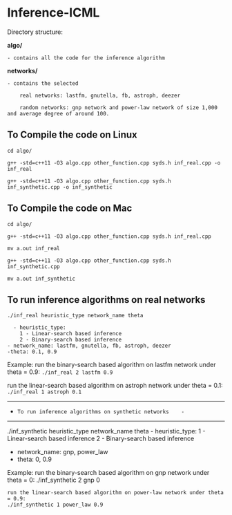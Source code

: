 # Inference-ICML

Directory structure:

**algo/**

    - contains all the code for the inference algorithm

**networks/**

    - contains the selected 
    
        real networks: lastfm, gnutella, fb, astroph, deezer
        
        random networks: gnp network and power-law network of size 1,000 and average degree of around 100. 

## To Compile the code on Linux   

`cd algo/`

`g++ -std=c++11 -O3 algo.cpp other_function.cpp syds.h inf_real.cpp -o inf_real`

`g++ -std=c++11 -O3 algo.cpp other_function.cpp syds.h inf_synthetic.cpp -o inf_synthetic`


## To Compile the code on Mac  

`cd algo/`

`g++ -std=c++11 -O3 algo.cpp other_function.cpp syds.h inf_real.cpp`

`mv a.out inf_real`

`g++ -std=c++11 -O3 algo.cpp other_function.cpp syds.h inf_synthetic.cpp`

`mv a.out inf_synthetic`


## To run inference algorithms on real networks 

`./inf_real heuristic_type network_name theta`

      - heuristic_type:
        1 - Linear-search based inference 
        2 - Binary-search based inference 
    - network_name: lastfm, gnutella, fb, astroph, deezer
    -theta: 0.1, 0.9

Example:
    run the binary-search based algorithm on lastfm network under theta = 0.9:
    `./inf_real 2 lastfm 0.9`

   run the linear-search based algorithm on astroph network under theta = 0.1:
    `./inf_real 1 astroph 0.1`

------------------------------------------------------------
-     To run inference algorithms on synthetic networks    -
------------------------------------------------------------
./inf_synthetic heuristic_type network_name theta
    - heuristic_type:
        1 - Linear-search based inference 
        2 - Binary-search based inference
   - network_name: gnp, power_law
   - theta: 0, 0.9

Example:
    run the binary-search based algorithm on gnp network under theta = 0:
    ./inf_synthetic 2 gnp 0

    run the linear-search based algorithm on power-law network under theta = 0.9:
    ./inf_synthetic 1 power_law 0.9
